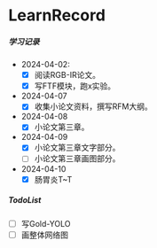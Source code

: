 # LearnRecord

##### 学习记录

- 2024-04-02:
	- [x] 阅读RGB-IR论文。
	- [x] 写FTF模块，跑x实验。
- 2024-04-07
	- [x] 收集小论文资料，撰写RFM大纲。
- 2024-04-08
    - [x] 小论文第三章。
- 2024-04-09
    - [x] 小论文第三章文字部分。
    - [ ] 小论文第三章画图部分。
- 2024-04-10
    - [x] 肠胃炎T~T 

##### TodoList

- [ ] 写Gold-YOLO
- [ ] 画整体网络图
